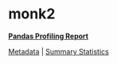 # monk2

[**Pandas Profiling Report**](https://epistasislab.github.io/penn-ml-benchmarks/profile/monk2.html)

[Metadata](metadata.yaml) | [Summary Statistics](summary_stats.csv)

